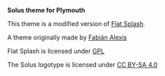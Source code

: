 **Solus theme for Plymouth**

This theme is a modified version of [Flat Splash](http://opendesktop.org/content/show.php/Flat+Splash?content=171240).

A theme originally made by [Fabián Alexis](http://opendesktop.org/usermanager/search.php?username=fabianalexisino)

Flat Splash is licensed under [GPL](http://www.gnu.org/licenses/gpl.html)

The Solus logotype is licensed under [CC BY-SA 4.0](https://creativecommons.org/licenses/by-sa/4.0/)
